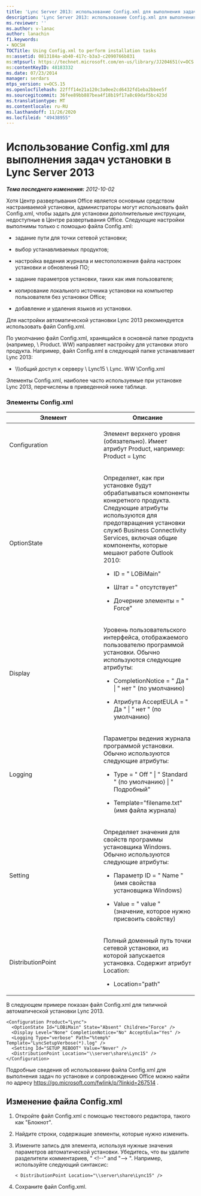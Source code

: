 ```yaml
---
title: 'Lync Server 2013: использование Config.xml для выполнения задач установки'
description: 'Lync Server 2013: использование Config.xml для выполнения задач установки.'
ms.reviewer: ''
ms.author: v-lanac
author: lanachin
f1.keywords:
- NOCSH
TOCTitle: Using Config.xml to perform installation tasks
ms:assetid: 0813184a-ab40-417c-b3a3-c2090766b831
ms:mtpsurl: https://technet.microsoft.com/en-us/library/JJ204651(v=OCS.15)
ms:contentKeyID: 48183332
ms.date: 07/23/2014
manager: serdars
mtps_version: v=OCS.15
ms.openlocfilehash: 22fff14e21a120c3a0ee2cd6432fd1eba2bbee5f
ms.sourcegitcommit: 36fee89bb887bea4f18b19f17a8c69daf5bc423d
ms.translationtype: MT
ms.contentlocale: ru-RU
ms.lasthandoff: 11/26/2020
ms.locfileid: "49438955"
---
```

# <a name="using-configxml-to-perform-installation-tasks-in-lync-server-2013"></a>Использование Config.xml для выполнения задач установки в Lync Server 2013

<div data-xmlns="http://www.w3.org/1999/xhtml">

<div class="topic" data-xmlns="http://www.w3.org/1999/xhtml" data-msxsl="urn:schemas-microsoft-com:xslt" data-cs="https://msdn.microsoft.com/">

<div data-asp="https://msdn2.microsoft.com/asp">



</div>

<div id="mainSection">

<div id="mainBody">

<span> </span>

_**Тема последнего изменения:** 2012-10-02_

Хотя Центр развертывания Office является основным средством настраиваемой установки, администраторы могут использовать файл Config.xml, чтобы задать для установки дополнительные инструкции, недоступные в Центре развертывания Office. Следующие настройки выполнимы только с помощью файла Config.xml:

  - задание пути для точки сетевой установки;

  - выбор устанавливаемых продуктов;

  - настройка ведения журнала и местоположения файла настроек установки и обновлений ПО;

  - задание параметров установки, таких как имя пользователя;

  - копирование локального источника установки на компьютер пользователя без установки Office;

  - добавление и удаления языков из установки.

Для настройки автоматической установки Lync 2013 рекомендуется использовать файл Config.xml.

По умолчанию файл Config.xml, хранящийся в основной папке продукта (например, \\ Product. WW) направляет настройку для установки этого продукта. Например, файл Config.xml в следующей папке устанавливает Lync 2013:

  - \\\\\\общий доступ к серверу \\ Lync15 \\ Lync. WW \\Config.xml

Элементы Config.xml, наиболее часто используемые при установке Lync 2013, перечислены в приведенной ниже таблице.

### <a name="configxml-elements"></a>Элементы Config.xml

<table>
<colgroup>
<col style="width: 50%" />
<col style="width: 50%" />
</colgroup>
<thead>
<tr class="header">
<th>Элемент</th>
<th>Описание</th>
</tr>
</thead>
<tbody>
<tr class="odd">
<td><p>Configuration</p></td>
<td><p>Элемент верхнего уровня (обязательно). Имеет атрибут Product, например: Product = Lync</p></td>
</tr>
<tr class="even">
<td><p>OptionState</p></td>
<td><p>Определяет, как при установке будут обрабатываться компоненты конкретного продукта. Следующие атрибуты используются для предотвращения установки служб Business Connectivity Services, включая общие компоненты, которые мешают работе Outlook 2010:</p>
<ul>
<li><p>ID = &quot; LOBiMain&quot;</p></li>
<li><p>Штат = &quot; отсутствует&quot;</p></li>
<li><p>Дочерние элементы = &quot; Force&quot;</p></li>
</ul></td>
</tr>
<tr class="odd">
<td><p>Display</p></td>
<td><p>Уровень пользовательского интерфейса, отображаемого пользователю программой установки. Обычно используются следующие атрибуты:</p>
<ul>
<li><p>CompletionNotice = &quot; Да &quot;  |  &quot; нет &quot; (по умолчанию)</p></li>
<li><p>Атрибута AcceptEULA = &quot; Да &quot;  |  &quot; нет &quot; (по умолчанию)</p></li>
</ul></td>
</tr>
<tr class="even">
<td><p>Logging</p></td>
<td><p>Параметры ведения журнала программой установки. Обычно используются следующие атрибуты:</p>
<ul>
<li><p>Type = &quot; Off &quot;  |  &quot; Standard &quot; (по умолчанию) | &quot; Подробный&quot;</p></li>
<li><p>Template="filename.txt" (имя файла журнала)</p></li>
</ul></td>
</tr>
<tr class="odd">
<td><p>Setting</p></td>
<td><p>Определяет значения для свойств программы установщика Windows. Обычно используются следующие атрибуты:</p>
<ul>
<li><p>Параметр ID = &quot; Name &quot; (имя свойства установщика Windows)</p></li>
<li><p>Value = &quot; value &quot; (значение, которое нужно присвоить свойству)</p></li>
</ul></td>
</tr>
<tr class="even">
<td><p>DistributionPoint</p></td>
<td><p>Полный доменный путь точки сетевой установки, из которой запускается установка. Содержит атрибут Location:</p>
<ul>
<li><p>Location="path"</p></li>
</ul></td>
</tr>
</tbody>
</table>


В следующем примере показан файл Config.xml для типичной автоматической установки Lync 2013.

    <Configuration Product="Lync">
      <OptionState Id="LOBiMain" State="Absent" Children="Force" />
      <Display Level="None" CompletionNotice="No" AcceptEula="Yes" />
      <Logging Type="verbose" Path="%temp%" Template="LyncSetupVerbose(*).log" />
      <Setting Id="SETUP_REBOOT" Value="Never" />
      <DistributionPoint Location="\\server\share\Lync15" />
    </Configuration>

Подробные сведения об использовании файла Config.xml для выполнения задач по установке и сопровождению Office можно найти по адресу <https://go.microsoft.com/fwlink/p/?linkid=267514> .

<div>

## <a name="to-customize-the-configxml-file"></a>Изменение файла Config.xml

1.  Откройте файл Config.xml с помощью текстового редактора, такого как "Блокнот".

2.  Найдите строки, содержащие элементы, которые нужно изменить.

3.  Измените запись для элемента, используя нужные значения параметров автоматической установки. Убедитесь, что вы удалите разделители комментариев, " \<\!--" and "--\> ". Например, используйте следующий синтаксис:
    
        < DistributionPoint Location="\\server\share\Lync15" />

4.  Сохраните файл Config.xml.

</div>

</div>

<span> </span>

</div>

</div>

</div>


